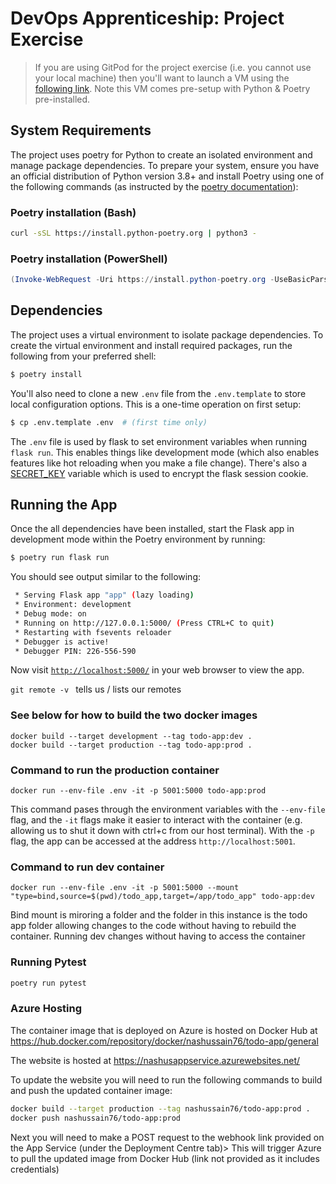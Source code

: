 # DevOps Apprenticeship: Project Exercise

> If you are using GitPod for the project exercise (i.e. you cannot use your local machine) then you'll want to launch a VM using the [following link](https://gitpod.io/#https://github.com/CorndelWithSoftwire/DevOps-Course-Starter). Note this VM comes pre-setup with Python & Poetry pre-installed.

## System Requirements

The project uses poetry for Python to create an isolated environment and manage package dependencies. To prepare your system, ensure you have an official distribution of Python version 3.8+ and install Poetry using one of the following commands (as instructed by the [poetry documentation](https://python-poetry.org/docs/#system-requirements)):

### Poetry installation (Bash)

```bash
curl -sSL https://install.python-poetry.org | python3 -
```

### Poetry installation (PowerShell)

```powershell
(Invoke-WebRequest -Uri https://install.python-poetry.org -UseBasicParsing).Content | py -
```

## Dependencies

The project uses a virtual environment to isolate package dependencies. To create the virtual environment and install required packages, run the following from your preferred shell:

```bash
$ poetry install
```

You'll also need to clone a new `.env` file from the `.env.template` to store local configuration options. This is a one-time operation on first setup:

```bash
$ cp .env.template .env  # (first time only)
```

The `.env` file is used by flask to set environment variables when running `flask run`. This enables things like development mode (which also enables features like hot reloading when you make a file change). There's also a [SECRET_KEY](https://flask.palletsprojects.com/en/1.1.x/config/#SECRET_KEY) variable which is used to encrypt the flask session cookie.

## Running the App

Once the all dependencies have been installed, start the Flask app in development mode within the Poetry environment by running:
```bash
$ poetry run flask run
```

You should see output similar to the following:
```bash
 * Serving Flask app "app" (lazy loading)
 * Environment: development
 * Debug mode: on
 * Running on http://127.0.0.1:5000/ (Press CTRL+C to quit)
 * Restarting with fsevents reloader
 * Debugger is active!
 * Debugger PIN: 226-556-590
```
Now visit [`http://localhost:5000/`](http://localhost:5000/) in your web browser to view the app.

```git remote -v ```
tells us / lists our remotes


### See below for how to build the two docker images 
```
docker build --target development --tag todo-app:dev .
docker build --target production --tag todo-app:prod .
```
### Command to run the production container
``` 
docker run --env-file .env -it -p 5001:5000 todo-app:prod
```
This command pases through the environment variables with the `--env-file` flag, and the `-it` flags make it easier to interact with the container (e.g. allowing us to shut it down with ctrl+c from our host terminal). With the `-p` flag, the app can be accessed at the address `http://localhost:5001`.

### Command to run dev container
``` 
docker run --env-file .env -it -p 5001:5000 --mount "type=bind,source=$(pwd)/todo_app,target=/app/todo_app" todo-app:dev
```
Bind mount is miroring a folder and the folder in this instance is the todo app folder allowing changes to the code without having to rebuild the container. Running dev changes without having to access the container 

### Running Pytest
```bash
poetry run pytest
```


### Azure Hosting 
The container image that is deployed on Azure is hosted on Docker Hub at https://hub.docker.com/repository/docker/nashussain76/todo-app/general

The website is hosted at https://nashusappservice.azurewebsites.net/

To update the website you will need to run the following commands to build and push the updated container image:
```Bash
docker build --target production --tag nashussain76/todo-app:prod .
docker push nashussain76/todo-app:prod
```
Next you will need to make a POST request to the webhook link provided on the App Service (under the Deployment Centre tab)> This will trigger Azure to pull the updated image from Docker Hub (link not provided as it includes credentials)


